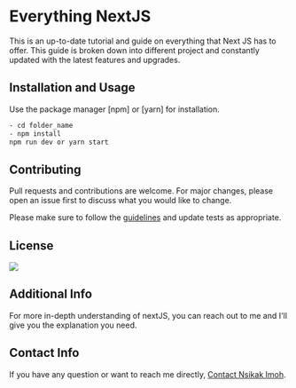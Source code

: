 # Everything NextJS

This is an up-to-date tutorial and guide on everything that Next JS has to offer. This guide is broken down into different project and constantly updated with the latest features and upgrades.

## Installation and Usage

Use the package manager [npm] or [yarn] for installation.

```bash
- cd folder_name
- npm install
npm run dev or yarn start
```

## Contributing

Pull requests and contributions are welcome. For major changes, please open an issue first to discuss what you would like to change.

Please make sure to follow the <a href="https://github.com/drmacsika/Everything-NextJS/blob/master/CONTRIBUTING.md">guidelines</a> and update tests as appropriate.

## License

<img src="https://camo.githubusercontent.com/80163f7b2e90d10162f1b595c71e432e245537c055de2dcf49846b5af8ab786a/687474703a2f2f6d6972726f72732e6372656174697665636f6d6d6f6e732e6f72672f70726573736b69742f627574746f6e732f38387833312f7376672f63632d7a65726f2e737667">

## Additional Info

For more in-depth understanding of nextJS, you can reach out to me and I'll give you the explanation you need.

## Contact Info

If you have any question or want to reach me directly, 
[Contact Nsikak Imoh](https://nsikakimoh.com).
